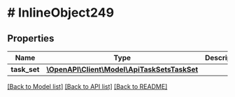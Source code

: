 # # InlineObject249

## Properties

Name | Type | Description | Notes
------------ | ------------- | ------------- | -------------
**task_set** | [**\OpenAPI\Client\Model\ApiTaskSetsTaskSet**](ApiTaskSetsTaskSet.md) |  |

[[Back to Model list]](../../README.md#models) [[Back to API list]](../../README.md#endpoints) [[Back to README]](../../README.md)
